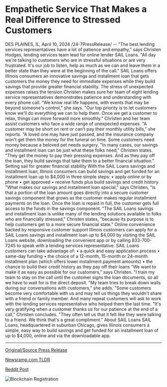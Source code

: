 # Empathetic Service That Makes a Real Difference to Stressed Customers

DES PLAINES, IL, April 10, 2024 /24-7PressRelease/ -- "The best lending services representatives have a lot of patience and empathy," says Christen Hodges, lending services team lead for online lender SAIL Loans. "All day we're talking to customers who are in stressful situations or are very frustrated. It's our job to listen, help as much as we can and leave them in a better state than they were at the beginning of the call."  SAIL Loans offers Illinois consumers an innovative savings and installment loan that gets customers the money they need for immediate expenses while they build savings that provide greater financial stability.  The stress of unexpected expenses raises the tension  Christen makes sure her team of eight lending service representatives demonstrates patience and understanding with every phone call.  "We know real life happens, with events that may be beyond someone's control," she says. "Our top priority is to let customers know we'll do everything we can to help them. Once we get a customer to relax, things can move forward more smoothly."  Christen and her team assist customers who face a wide range of unexpected expenses. "A customer may be short on rent or can't pay their monthly utility bills," she reports. "A loved one may have just passed, and the insurance company won't get them the money for the funeral on time. Some customers need money because a beloved pet needs surgery.  "In many cases, our savings and installment loan can be just what these folks need," Christen states. "They get the money to pay their pressing expenses. And as they pay off the loan, they build savings that take them to a better financial situation."  Setting sail for greater financial stability  With the SAIL Loans savings and installment loan, Illinois consumers can build savings and get funded for an installment loan up to $4,000 in three simple steps: •	apply online or by phone •	get approved •	receive funds plus build savings and credit history  "What makes our savings and installment loan special," says Christen, "is that a portion of the loan amount goes directly into a secure customer savings component that grows as the customer makes regular installment payments on the loan. Once the loan is repaid in full, the customer gets full access to the funds in the savings component.   "The SAIL Loans savings and installment loan is unlike many of the lending solutions available to folks who are financially stressed," Christen states, "because its purpose is to help customers get to a more secure financial state."  Online convenience backed by responsive customer support  Illinois customers can apply for a SAIL Loans savings and installment loan up to $4,000 by visiting the SAIL Loans website, downloading the convenient app or by calling 833-700-7245 to speak with a lending services representative.   SAIL Loans customers can take advantage of: •	a quick and easy application process •	same-day funding •	the choice of a 12-month, 15-month or 24-month installment plan (which offers lower installment payment amounts) •	the chance to build their credit history as they pay off their loans  "We want to make it as easy as possible for our customers," says Christen. "I train my team to stay on the call until the customer signs the loan documents, so all we have to wait for is the direct deposit.  "My team tries to break down walls during our conversations with customers," she adds. "Some customers become very comfortable with us and may tell us things they wouldn't share with a friend or family member. And many repeat customers will ask to work with the lending services representative who helped them the last time.  "It's very gratifying when a customer thanks us for our patience at the end of a call," Christen concludes. "They often tell us that it felt like they were talking to a friend. We think that's a great compliment."  About SAIL Loans  SAIL Loans, headquartered in suburban Chicago, gives Illinois consumers a simple, easy way to build savings and get funded for an installment loan of up to $4,000, online and via the downloadable app. 

---

[Original/Source Press Release](https://www.24-7pressrelease.com/press-release/509880/empathetic-service-that-makes-a-real-difference-to-stressed-customers)
                    

[Newsramp.com TLDR](None) 



[Reddit Post](https://www.reddit.com/r/Business_NewsRamp/comments/1c0fm9n/sail_loans_offers_illinois_consumers_an/) 



![Blockchain Registration](https://cdn.newsramp.app/24-7PressRelease/qrcode/244/10/yarnPijy.webp)